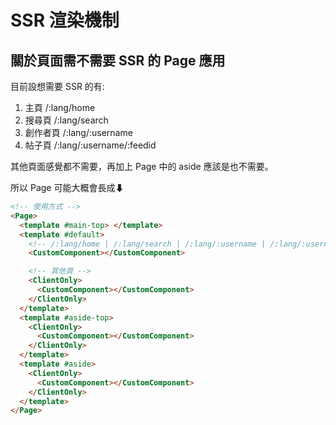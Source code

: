 # SSR 渲染機制

## 關於頁面需不需要 SSR 的 Page 應用

目前設想需要 SSR 的有:

1. 主頁 /:lang/home
2. 搜尋頁 /:lang/search
3. 創作者頁 /:lang/:username
4. 帖子頁 /:lang/:username/:feedid

其他頁面感覺都不需要，再加上 Page 中的 aside 應該是也不需要。

所以 Page 可能大概會長成⬇

```html
<!-- 使用方式 -->
<Page>
  <template #main-top> </template>
  <template #default>
    <!-- /:lang/home | /:lang/search | /:lang/:username | /:lang/:username/:feedid -->
    <CustomComponent></CustomComponent>

    <!-- 其他頁 -->
    <ClientOnly>
      <CustomComponent></CustomComponent>
    </ClientOnly>
  </template>
  <template #aside-top>
    <ClientOnly>
      <CustomComponent></CustomComponent>
    </ClientOnly>
  </template>
  <template #aside>
    <ClientOnly>
      <CustomComponent></CustomComponent>
    </ClientOnly>
  </template>
</Page>
```